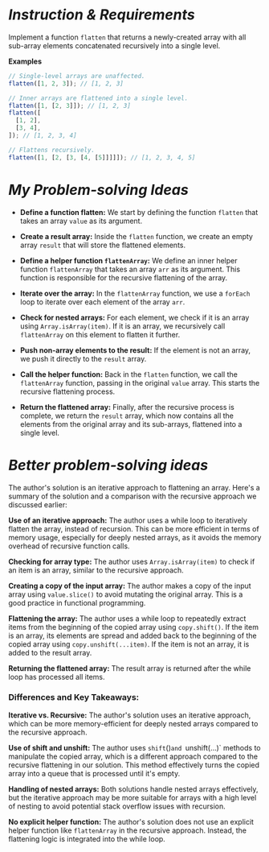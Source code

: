 # *Instruction & Requirements*
Implement a function `flatten` that returns a newly-created array with all sub-array elements concatenated recursively into a single level.

**Examples**
```javascript
// Single-level arrays are unaffected.
flatten([1, 2, 3]); // [1, 2, 3]

// Inner arrays are flattened into a single level.
flatten([1, [2, 3]]); // [1, 2, 3]
flatten([
  [1, 2],
  [3, 4],
]); // [1, 2, 3, 4]

// Flattens recursively.
flatten([1, [2, [3, [4, [5]]]]]); // [1, 2, 3, 4, 5]
```
# *My Problem-solving Ideas*

- **Define a function flatten:** We start by defining the function `flatten` that takes an array `value` as its argument.

- **Create a result array:** Inside the `flatten` function, we create an empty array `result` that will store the flattened elements.

- **Define a helper function `flattenArray`:** We define an inner helper function `flattenArray` that takes an array `arr` as its argument. This function is responsible for the recursive flattening of the array.

- **Iterate over the array:** In the `flattenArray` function, we use a `forEach` loop to iterate over each element of the array `arr`.

- **Check for nested arrays:** For each element, we check if it is an array using `Array.isArray(item)`. If it is an array, we recursively call `flattenArray` on this element to flatten it further.

- **Push non-array elements to the result:** If the element is not an array, we push it directly to the `result` array.

- **Call the helper function:** Back in the `flatten` function, we call the `flattenArray` function, passing in the original `value` array. This starts the recursive flattening process.

- **Return the flattened array:** Finally, after the recursive process is complete, we return the `result` array, which now contains all the elements from the original array and its sub-arrays, flattened into a single level.


# *Better problem-solving ideas*

The author's solution is an iterative approach to flattening an array. Here's a summary of the solution and a comparison with the recursive approach we discussed earlier:

**Use of an iterative approach:** The author uses a while loop to iteratively flatten the array, instead of recursion. This can be more efficient in terms of memory usage, especially for deeply nested arrays, as it avoids the memory overhead of recursive function calls.

**Checking for array type:** The author uses `Array.isArray(item)` to check if an item is an array, similar to the recursive approach.

**Creating a copy of the input array:** The author makes a copy of the input array using `value.slice()` to avoid mutating the original array. This is a good practice in functional programming.

**Flattening the array:** The author uses a while loop to repeatedly extract items from the beginning of the copied array using `copy.shift()`. If the item is an array, its elements are spread and added back to the beginning of the copied array using `copy.unshift(...item)`. If the item is not an array, it is added to the result array.

**Returning the flattened array:** The result array is returned after the while loop has processed all items.

### Differences and Key Takeaways:

**Iterative vs. Recursive:** The author's solution uses an iterative approach, which can be more memory-efficient for deeply nested arrays compared to the recursive approach.

**Use of shift and unshift:** The author uses `shift`()`and `unshift(...)` methods to manipulate the copied array, which is a different approach compared to the recursive flattening in our solution. This method effectively turns the copied array into a queue that is processed until it's empty.

**Handling of nested arrays:** Both solutions handle nested arrays effectively, but the iterative approach may be more suitable for arrays with a high level of nesting to avoid potential stack overflow issues with recursion.

**No explicit helper function:** The author's solution does not use an explicit helper function like `flattenArray` in the recursive approach. Instead, the flattening logic is integrated into the while loop.
